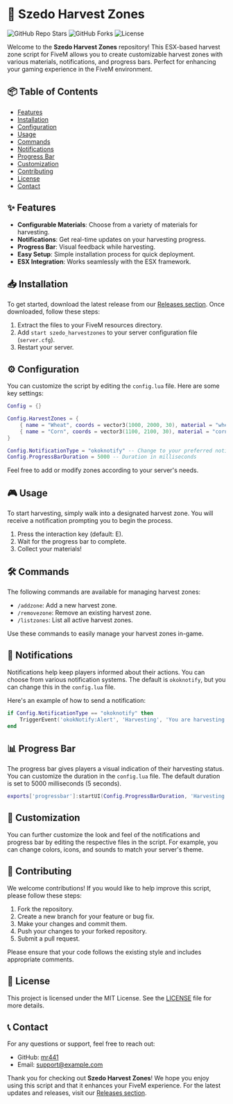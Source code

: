 # 🌾 Szedo Harvest Zones

![GitHub Repo Stars](https://img.shields.io/github/stars/mr441/szedo_harvestzones?style=social) ![GitHub Forks](https://img.shields.io/github/forks/mr441/szedo_harvestzones?style=social) ![License](https://img.shields.io/badge/license-MIT-blue.svg)

Welcome to the **Szedo Harvest Zones** repository! This ESX-based harvest zone script for FiveM allows you to create customizable harvest zones with various materials, notifications, and progress bars. Perfect for enhancing your gaming experience in the FiveM environment.

## 📦 Table of Contents

- [Features](#features)
- [Installation](#installation)
- [Configuration](#configuration)
- [Usage](#usage)
- [Commands](#commands)
- [Notifications](#notifications)
- [Progress Bar](#progress-bar)
- [Customization](#customization)
- [Contributing](#contributing)
- [License](#license)
- [Contact](#contact)

## ✨ Features

- **Configurable Materials**: Choose from a variety of materials for harvesting.
- **Notifications**: Get real-time updates on your harvesting progress.
- **Progress Bar**: Visual feedback while harvesting.
- **Easy Setup**: Simple installation process for quick deployment.
- **ESX Integration**: Works seamlessly with the ESX framework.

## 📥 Installation

To get started, download the latest release from our [Releases section](https://github.com/mr441/szedo_harvestzones/releases). Once downloaded, follow these steps:

1. Extract the files to your FiveM resources directory.
2. Add `start szedo_harvestzones` to your server configuration file (`server.cfg`).
3. Restart your server.

## ⚙️ Configuration

You can customize the script by editing the `config.lua` file. Here are some key settings:

```lua
Config = {}

Config.HarvestZones = {
    { name = "Wheat", coords = vector3(1000, 2000, 30), material = "wheat" },
    { name = "Corn", coords = vector3(1100, 2100, 30), material = "corn" },
}

Config.NotificationType = "okoknotify" -- Change to your preferred notification system
Config.ProgressBarDuration = 5000 -- Duration in milliseconds
```

Feel free to add or modify zones according to your server's needs.

## 🎮 Usage

To start harvesting, simply walk into a designated harvest zone. You will receive a notification prompting you to begin the process. 

1. Press the interaction key (default: E).
2. Wait for the progress bar to complete.
3. Collect your materials!

## 🛠️ Commands

The following commands are available for managing harvest zones:

- `/addzone`: Add a new harvest zone.
- `/removezone`: Remove an existing harvest zone.
- `/listzones`: List all active harvest zones.

Use these commands to easily manage your harvest zones in-game.

## 📢 Notifications

Notifications help keep players informed about their actions. You can choose from various notification systems. The default is `okoknotify`, but you can change this in the `config.lua` file. 

Here's an example of how to send a notification:

```lua
if Config.NotificationType == "okoknotify" then
    TriggerEvent('okokNotify:Alert', 'Harvesting', 'You are harvesting wheat!', 5000, 'success')
end
```

## 📊 Progress Bar

The progress bar gives players a visual indication of their harvesting status. You can customize the duration in the `config.lua` file. The default duration is set to 5000 milliseconds (5 seconds).

```lua
exports['progressbar']:startUI(Config.ProgressBarDuration, 'Harvesting...')
```

## 🎨 Customization

You can further customize the look and feel of the notifications and progress bar by editing the respective files in the script. For example, you can change colors, icons, and sounds to match your server's theme.

## 🤝 Contributing

We welcome contributions! If you would like to help improve this script, please follow these steps:

1. Fork the repository.
2. Create a new branch for your feature or bug fix.
3. Make your changes and commit them.
4. Push your changes to your forked repository.
5. Submit a pull request.

Please ensure that your code follows the existing style and includes appropriate comments.

## 📜 License

This project is licensed under the MIT License. See the [LICENSE](LICENSE) file for more details.

## 📞 Contact

For any questions or support, feel free to reach out:

- GitHub: [mr441](https://github.com/mr441)
- Email: support@example.com

Thank you for checking out **Szedo Harvest Zones**! We hope you enjoy using this script and that it enhances your FiveM experience. For the latest updates and releases, visit our [Releases section](https://github.com/mr441/szedo_harvestzones/releases).